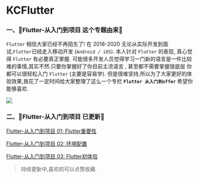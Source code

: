 # KCFlutter

### 一、🎅Flutter-从入门到项目 这个专题由来🎅 

`Flutter` 相信大家已经不再陌生了! 在 2018-2020 无论从实际开发到面试,`Flutter`已经走入移动开发 (`Android / iOS`). 本人针对 `Flutter` 的表现, 真心觉得 `Flutter` 有必要真正掌握. 可能很多开发人员觉得学习一门新的语言是一件比较难的事情,其实不然.只要你掌握好了你目前主流语言 , 甚至都不需要掌握很底层 你都可以很轻松入门 `Flutter` (主要是容易学). 但是很难坚持,所以为了大家更好的体验效果,我花了一定时间给大家整理了这么一个专栏 **`Flutter 从入门到offer`**  希望你能够喜欢.

![](https://p3-juejin.byteimg.com/tos-cn-i-k3u1fbpfcp/e7c997162deb4a54bcd8f3da9c350566~tplv-k3u1fbpfcp-watermark.image)

### 二、🎅Flutter-从入门到项目 已更新🎅 

[Flutter-从入门到项目 01: Flutter重要性](https://juejin.cn/post/6907217804764643336) 

[Flutter-从入门到项目 02: 环境配置](https://juejin.cn/post/6907607707549696013)

[Flutter-从入门到项目 03: Flutter初体验](https://juejin.cn/post/6909347907321724942)


> 持续更新中,喜欢的可以点赞收藏.